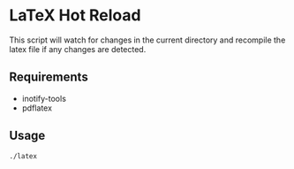 # LaTeX Hot Reload
This script will watch for changes in the current directory and recompile the latex file if any changes are detected.

## Requirements
* inotify-tools
* pdflatex

## Usage
```
./latex
```